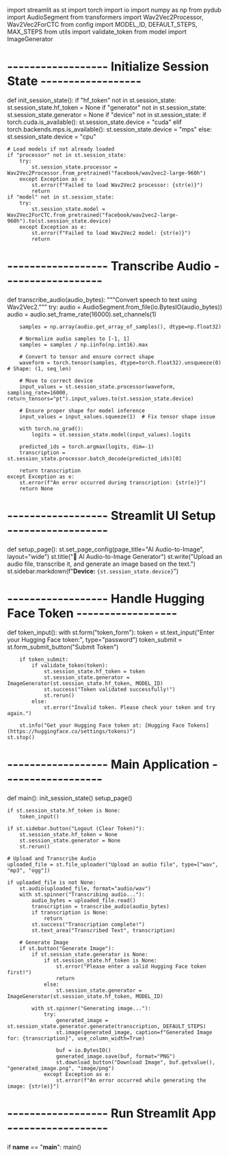 import streamlit as st
import torch
import io
import numpy as np
from pydub import AudioSegment
from transformers import Wav2Vec2Processor, Wav2Vec2ForCTC
from config import MODEL_ID, DEFAULT_STEPS, MAX_STEPS
from utils import validate_token
from model import ImageGenerator

# ------------------ Initialize Session State ------------------ #
def init_session_state():
    if "hf_token" not in st.session_state:
        st.session_state.hf_token = None
    if "generator" not in st.session_state:
        st.session_state.generator = None
    if "device" not in st.session_state:
        if torch.cuda.is_available():
            st.session_state.device = "cuda"
        elif torch.backends.mps.is_available():
            st.session_state.device = "mps"
        else:
            st.session_state.device = "cpu"

    # Load models if not already loaded
    if "processor" not in st.session_state:
        try:
            st.session_state.processor = Wav2Vec2Processor.from_pretrained("facebook/wav2vec2-large-960h")
        except Exception as e:
            st.error(f"Failed to load Wav2Vec2 processor: {str(e)}")
            return
    if "model" not in st.session_state:
        try:
            st.session_state.model = Wav2Vec2ForCTC.from_pretrained("facebook/wav2vec2-large-960h").to(st.session_state.device)
        except Exception as e:
            st.error(f"Failed to load Wav2Vec2 model: {str(e)}")
            return

# ------------------ Transcribe Audio ------------------ #
def transcribe_audio(audio_bytes):
    """Convert speech to text using Wav2Vec2."""
    try:
        audio = AudioSegment.from_file(io.BytesIO(audio_bytes))
        audio = audio.set_frame_rate(16000).set_channels(1)

        samples = np.array(audio.get_array_of_samples(), dtype=np.float32)

        # Normalize audio samples to [-1, 1]
        samples = samples / np.iinfo(np.int16).max  

        # Convert to tensor and ensure correct shape
        waveform = torch.tensor(samples, dtype=torch.float32).unsqueeze(0)  # Shape: (1, seq_len)

        # Move to correct device
        input_values = st.session_state.processor(waveform, sampling_rate=16000, return_tensors="pt").input_values.to(st.session_state.device)

        # Ensure proper shape for model inference
        input_values = input_values.squeeze(1)  # Fix tensor shape issue

        with torch.no_grad():
            logits = st.session_state.model(input_values).logits

        predicted_ids = torch.argmax(logits, dim=-1)
        transcription = st.session_state.processor.batch_decode(predicted_ids)[0]

        return transcription
    except Exception as e:
        st.error(f"An error occurred during transcription: {str(e)}")
        return None

# ------------------ Streamlit UI Setup ------------------ #
def setup_page():
    st.set_page_config(page_title="AI Audio-to-Image", layout="wide")
    st.title("🎨 AI Audio-to-Image Generator")
    st.write("Upload an audio file, transcribe it, and generate an image based on the text.")
    st.sidebar.markdown(f"**Device:** `{st.session_state.device}`")

# ------------------ Handle Hugging Face Token ------------------ #
def token_input():
    with st.form("token_form"):
        token = st.text_input("Enter your Hugging Face token:", type="password")
        token_submit = st.form_submit_button("Submit Token")
        
        if token_submit:
            if validate_token(token):
                st.session_state.hf_token = token
                st.session_state.generator = ImageGenerator(st.session_state.hf_token, MODEL_ID)
                st.success("Token validated successfully!")
                st.rerun()
            else:
                st.error("Invalid token. Please check your token and try again.")

        st.info("Get your Hugging Face token at: [Hugging Face Tokens](https://huggingface.co/settings/tokens)")
    st.stop()

# ------------------ Main Application ------------------ #
def main():
    init_session_state()
    setup_page()

    if st.session_state.hf_token is None:
        token_input()

    if st.sidebar.button("Logout (Clear Token)"):
        st.session_state.hf_token = None
        st.session_state.generator = None
        st.rerun()

    # Upload and Transcribe Audio
    uploaded_file = st.file_uploader("Upload an audio file", type=["wav", "mp3", "ogg"])

    if uploaded_file is not None:
        st.audio(uploaded_file, format="audio/wav")
        with st.spinner("Transcribing audio..."):
            audio_bytes = uploaded_file.read()
            transcription = transcribe_audio(audio_bytes)
            if transcription is None:
                return
            st.success("Transcription complete!")
            st.text_area("Transcribed Text", transcription)

        # Generate Image
        if st.button("Generate Image"):
            if st.session_state.generator is None:
                if st.session_state.hf_token is None:
                    st.error("Please enter a valid Hugging Face token first!")
                    return
                else:
                    st.session_state.generator = ImageGenerator(st.session_state.hf_token, MODEL_ID)
            
            with st.spinner("Generating image..."):
                try:
                    generated_image = st.session_state.generator.generate(transcription, DEFAULT_STEPS)
                    st.image(generated_image, caption=f"Generated Image for: {transcription}", use_column_width=True)

                    buf = io.BytesIO()
                    generated_image.save(buf, format="PNG")
                    st.download_button("Download Image", buf.getvalue(), "generated_image.png", "image/png")
                except Exception as e:
                    st.error(f"An error occurred while generating the image: {str(e)}")

# ------------------ Run Streamlit App ------------------ #
if __name__ == "__main__":
    main()
